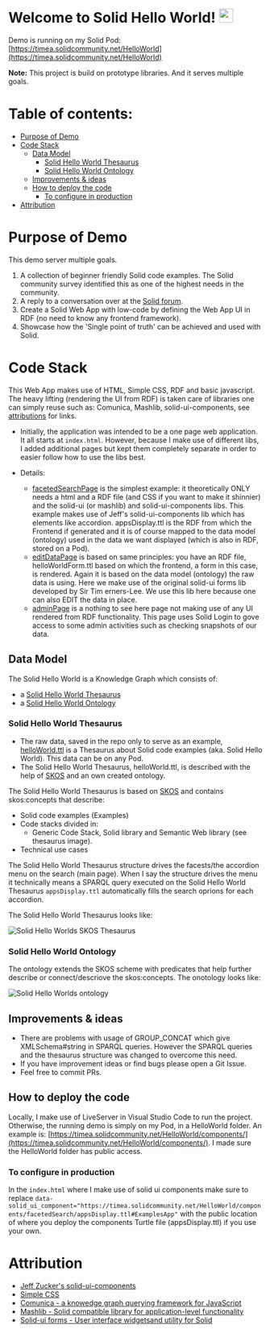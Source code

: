 # Welcome to Solid Hello World! <img src="https://media.giphy.com/media/hvRJCLFzcasrR4ia7z/giphy.gif" width="28">

Demo is running on my Solid Pod: [https://timea.solidcommunity.net/HelloWorld](https://timea.solidcommunity.net/HelloWorld)

**Note:** This project is build on prototype libraries. And it serves multiple goals.

# Table of contents:
- [Purpose of Demo](#Purpose-of-demo)
- [Code Stack](#Code-Stack)
  - [Data Model](#Data-model)
    - [Solid Hello World Thesaurus](#Solid-Hello-World-Thesaurus)
    - [Solid Hello World Ontology](#Solid-Hello-World-Ontology)
  - [Improvements & ideas](#Improvements-&-ideas)
  - [How to deploy the code](#How-to-deploy-the-code)
    - [To configure in production](#To-configure-in-production)
- [Attribution](#Attribution)

# Purpose of Demo

This demo server multiple goals.
1) A collection of beginner friendly Solid code examples. The Solid community survey identified this as one of the highest needs in the community.
2) A reply to a conversation over at the [Solid forum](https://forum.solidproject.org/t/yet-another-solid-hello-world/4883/38).
3) Create a Solid Web App with low-code by defining the Web App UI in RDF (no need to know any frontend framework). 
4) Showcase how the 'Single point of truth' can be achieved and used with Solid.


# Code Stack

This Web App makes use of HTML, Simple CSS, RDF and basic javascript. The heavy lifting (rendering the UI from RDF) is taken care of libraries one can simply reuse such as: Comunica, Mashlib, solid-ui-components, see [attributions](#Attribution) for links.

* Initially, the application was intended to be a one page web application. It all starts at `index.html`. However, because I make use of different libs, I added additional pages but kept them completely separate in order to easier follow how to use the libs best. 

* Details:
  - [facetedSearchPage](https://github.com/timea-solid/SolidHelloWorlds/tree/master/src/facetedSearchPage) is the simplest example: it theoretically ONLY needs a html and a RDF file (and CSS if you want to make it shinnier) and the solid-ui (or mashlib) and solid-ui-components libs. This example makes use of Jeff's solid-ui-components lib which has elements like accordion. appsDisplay.ttl is the RDF from which the Frontend if generated and it is of course mapped to the data model (ontology) used in the data we want displayed (which is also in RDF, stored on a Pod).
  - [editDataPage](https://github.com/timea-solid/SolidHelloWorlds/tree/master/src/editDataPage) is based on same principles: you have an RDF file, helloWorldForm.ttl based on which the frontend, a form in this case, is rendered. Again it is based on the data model (ontology) the raw data is using. Here we make use of the original solid-ui forms lib developed by Sir Tim erners-Lee. We use this lib here because one can also EDIT the data in place. 
  - [adminPage](https://github.com/timea-solid/SolidHelloWorlds/tree/master/src/adminPage) is a nothing to see here page not making use of any UI rendered from RDF functionality. This page uses Solid Login to gove access to some admin activities such as checking snapshots of our data. 


## Data Model

The Solid Hello World is a Knowledge Graph which consists of:
- a [Solid Hello World Thesaurus](https://github.com/timea-solid/SolidHelloWorlds/blob/master/data/helloWorld.ttl)
- a [Solid Hello World Ontology](https://github.com/timea-solid/SolidHelloWorlds/blob/master/data/SolidHelloWorldOntology.ttl)

### Solid Hello World Thesaurus

* The raw data, saved in the repo only to serve as an example, [helloWorld.ttl](https://github.com/timea-solid/SolidHelloWorlds/blob/master/data/helloWorld.ttl) is a Thesaurus about Solid code examples (aka. Solid Hello World). This data can be on any Pod.
* The Solid Hello World Thesaurus, helloWorld.ttl, is described with the help of [SKOS](https://www.w3.org/2004/02/skos/) and an own created ontology.

The Solid Hello World Thesaurus is based on [SKOS](https://www.w3.org/2004/02/skos/) and contains skos:concepts that describe:
* Solid code examples (Examples)
* Code stacks divided in:
  * Generic Code Stack, Solid library and Semantic Web library (see thesaurus image).
* Technical use cases

The Solid Hello World Thesaurus structure drives the facests/the accordion menu on the search (main page). When I say the structure drives the menu it technically means a SPARQL query executed on the Solid Hello World Thesaurus `appsDisplay.ttl` automatically fills the search oprions for each accordion.

The Solid Hello World Thesaurus looks like:

![Solid Hello Worlds SKOS Thesaurus](/docs/SolidHelloWorldsSKOSThesaurus.png)

### Solid Hello World Ontology

The ontology extends the SKOS scheme with predicates that help further describe or connect/descriove the skos:concepts. The onotology looks like:

![Solid Hello Worlds ontology](/docs/SolidHelloWorldsOntology.png)


## Improvements & ideas

* There are problems with usage of GROUP_CONCAT which give XMLSchema#string in SPARQL queries. However the SPARQL queries and the thesaurus structure was changed to overcome this need.
* If you have improvement ideas or find bugs please open a Git Issue. 
* Feel free to commit PRs. 
 
## How to deploy the code

Locally, I make use of LiveServer in Visual Studio Code to run the project. 
Otherwise, the running demo is simply on my Pod, in a HelloWorld folder. An example is: [https://timea.solidcommunity.net/HelloWorld/components/](https://timea.solidcommunity.net/HelloWorld/components/). I made sure the HelloWorld folder has public access.  

### To configure in production

In the `index.html` where I make use of solid ui components make sure to replace `data-solid_ui_component="https://timea.solidcommunity.net/HelloWorld/components/facetedSearch/appsDisplay.ttl#ExamplesApp"` with the public location of where you deploy the components Turtle file (appsDisplay.ttl) if you use your own.

# Attribution

* [Jeff Zucker's solid-ui-components](https://github.com/jeff-zucker/solid-ui-components)
* [Simple CSS](https://simplecss.org/)
* [Comunica - a knowedge graph querying framework for JavaScript](https://github.com/comunica/comunica)
* [Mashlib - Solid compatible library for application-level functionality](https://github.com/solid/mashlib)
* [Solid-ui forms - User interface widgetsand utility for Solid](https://github.com/SolidOS/solid-ui)
